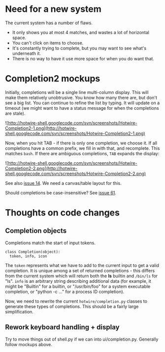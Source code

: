 # Need for a new system #

The current system has a number of flaws.

  * It only shows you at most 4 matches, and wastes a lot of horizontal space.
  * You can't click on items to choose.
  * It's constantly trying to complete, but you may want to see what's underneath it.
  * There is no way to have it use more space for when you do want that.

# Completion2 mockups #

Initially, completions will be a single line multi-column display.  This will
make them relatively unobtrusive.  You know how many there are, but don't see a big list.  You can continue to refine the list by typing.  It will update on a timeout (we might want to have a status message for when the completions are stale).

![http://hotwire-shell.googlecode.com/svn/screenshots/Hotwire-Completion2-1.png](http://hotwire-shell.googlecode.com/svn/screenshots/Hotwire-Completion2-1.png)

Now, when you hit TAB - if there is only one completion, we choose it.  If all completions have a common prefix, we fill in with that, and recomplete.  This matches `bash`.  If there are ambiguous completions, `TAB` expands the display:

![http://hotwire-shell.googlecode.com/svn/screenshots/Hotwire-Completion2-2.png](http://hotwire-shell.googlecode.com/svn/screenshots/Hotwire-Completion2-2.png)

See also [issue 14](https://code.google.com/p/hotwire-shell/issues/detail?id=14).  We need a canvas/table layout for this.

Should completions be case-insensitive?  See [issue 61](https://code.google.com/p/hotwire-shell/issues/detail?id=61).

# Thoughts on code changes #

## Completion objects ##

Completions match the start of input tokens.

```
class Completion(object):
  token, info, icon
```

The `token` represents what we have to add to the current input to get a valid completion.  It is unique among a set of returned completions - this differs from the current system which will return both the **ls** builtin and `/bin/ls` for "ls".  `info` is an arbitrary string describing additional data (for example, it might be "Builtin" for a builtin, or "/usr/bin/foo" for a system executable completion, or "python -c ..." for a process ID completion).

Now, we need to rewrite the current `hotwire/completion.py` classes to generate these types of completions.  This should be a fairly large simplification.

## Rework keyboard handling + display ##

Try to move things out of shell.py if we can into ui/completion.py.  Generally follow mockups above.